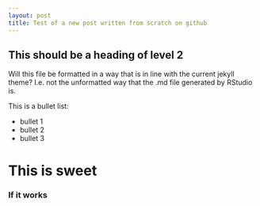```yaml
---
layout: post
title: Test of a new post written from scratch on github
---
```


## This should be a heading of level 2

Will this file be formatted in a way that is in line with the current jekyll theme? I.e. not the unformatted way that the .md file generated by RStudio is.

This is a bullet list:

- bullet 1
- bullet 2
- bullet 3


# This is sweet
### If it works

